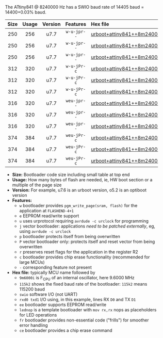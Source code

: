 The ATtiny841 @ 8240000 Hz has a SWIO baud rate of 14405 baud = 14400+0.03% baud.

|Size|Usage|Version|Features|Hex file|
|:-:|:-:|:-:|:-:|:--|
|250|256|u7.7|`w-u-jpr--`|[urboot+attiny841++8m2400i+++14k4_swio_rxa2_txa1_lednop.hex](https://raw.githubusercontent.com/stefanrueger/urboot.hex/main/mcus/attiny841/internal_oscillator/fint++8m2400_Hz/br+++14k4_bps/urboot+attiny841++8m2400i+++14k4_swio_rxa2_txa1_lednop.hex)|
|250|256|u7.7|`w-u-jpr--`|[urboot+attiny841++8m2400i+++14k4_swio_rxa4_txa5_lednop.hex](https://raw.githubusercontent.com/stefanrueger/urboot.hex/main/mcus/attiny841/internal_oscillator/fint++8m2400_Hz/br+++14k4_bps/urboot+attiny841++8m2400i+++14k4_swio_rxa4_txa5_lednop.hex)|
|250|256|u7.7|`w-u-jpr--`|[urboot+attiny841++8m2400i+++14k4_swio_rxb2_txa7_lednop.hex](https://raw.githubusercontent.com/stefanrueger/urboot.hex/main/mcus/attiny841/internal_oscillator/fint++8m2400_Hz/br+++14k4_bps/urboot+attiny841++8m2400i+++14k4_swio_rxb2_txa7_lednop.hex)|
|312|320|u7.7|`w-u-jPr-c`|[urboot+attiny841++8m2400i+++14k4_swio_rxa2_txa1_lednop_fr_ce.hex](https://raw.githubusercontent.com/stefanrueger/urboot.hex/main/mcus/attiny841/internal_oscillator/fint++8m2400_Hz/br+++14k4_bps/urboot+attiny841++8m2400i+++14k4_swio_rxa2_txa1_lednop_fr_ce.hex)|
|312|320|u7.7|`w-u-jPr-c`|[urboot+attiny841++8m2400i+++14k4_swio_rxa4_txa5_lednop_fr_ce.hex](https://raw.githubusercontent.com/stefanrueger/urboot.hex/main/mcus/attiny841/internal_oscillator/fint++8m2400_Hz/br+++14k4_bps/urboot+attiny841++8m2400i+++14k4_swio_rxa4_txa5_lednop_fr_ce.hex)|
|312|320|u7.7|`w-u-jPr-c`|[urboot+attiny841++8m2400i+++14k4_swio_rxb2_txa7_lednop_fr_ce.hex](https://raw.githubusercontent.com/stefanrueger/urboot.hex/main/mcus/attiny841/internal_oscillator/fint++8m2400_Hz/br+++14k4_bps/urboot+attiny841++8m2400i+++14k4_swio_rxb2_txa7_lednop_fr_ce.hex)|
|316|320|u7.7|`weu-jpr--`|[urboot+attiny841++8m2400i+++14k4_swio_rxa2_txa1_ee_lednop.hex](https://raw.githubusercontent.com/stefanrueger/urboot.hex/main/mcus/attiny841/internal_oscillator/fint++8m2400_Hz/br+++14k4_bps/urboot+attiny841++8m2400i+++14k4_swio_rxa2_txa1_ee_lednop.hex)|
|316|320|u7.7|`weu-jpr--`|[urboot+attiny841++8m2400i+++14k4_swio_rxa4_txa5_ee_lednop.hex](https://raw.githubusercontent.com/stefanrueger/urboot.hex/main/mcus/attiny841/internal_oscillator/fint++8m2400_Hz/br+++14k4_bps/urboot+attiny841++8m2400i+++14k4_swio_rxa4_txa5_ee_lednop.hex)|
|316|320|u7.7|`weu-jpr--`|[urboot+attiny841++8m2400i+++14k4_swio_rxb2_txa7_ee_lednop.hex](https://raw.githubusercontent.com/stefanrueger/urboot.hex/main/mcus/attiny841/internal_oscillator/fint++8m2400_Hz/br+++14k4_bps/urboot+attiny841++8m2400i+++14k4_swio_rxb2_txa7_ee_lednop.hex)|
|374|384|u7.7|`weu-jPr-c`|[urboot+attiny841++8m2400i+++14k4_swio_rxa2_txa1_ee_lednop_fr_ce.hex](https://raw.githubusercontent.com/stefanrueger/urboot.hex/main/mcus/attiny841/internal_oscillator/fint++8m2400_Hz/br+++14k4_bps/urboot+attiny841++8m2400i+++14k4_swio_rxa2_txa1_ee_lednop_fr_ce.hex)|
|374|384|u7.7|`weu-jPr-c`|[urboot+attiny841++8m2400i+++14k4_swio_rxa4_txa5_ee_lednop_fr_ce.hex](https://raw.githubusercontent.com/stefanrueger/urboot.hex/main/mcus/attiny841/internal_oscillator/fint++8m2400_Hz/br+++14k4_bps/urboot+attiny841++8m2400i+++14k4_swio_rxa4_txa5_ee_lednop_fr_ce.hex)|
|374|384|u7.7|`weu-jPr-c`|[urboot+attiny841++8m2400i+++14k4_swio_rxb2_txa7_ee_lednop_fr_ce.hex](https://raw.githubusercontent.com/stefanrueger/urboot.hex/main/mcus/attiny841/internal_oscillator/fint++8m2400_Hz/br+++14k4_bps/urboot+attiny841++8m2400i+++14k4_swio_rxb2_txa7_ee_lednop_fr_ce.hex)|

- **Size:** Bootloader code size including small table at top end
- **Usage:** How many bytes of flash are needed, ie, HW boot section or a multiple of the page size
- **Version:** For example, u7.6 is an urboot version, o5.2 is an optiboot version
- **Features:**
  + `w` bootloader provides `pgm_write_page(sram, flash)` for the application at `FLASHEND-4+1`
  + `e` EEPROM read/write support
  + `u` uses urprotocol requiring `avrdude -c urclock` for programming
  + `j` vector bootloader: applications *need to be patched externally*, eg, using `avrdude -c urclock`
  + `p` bootloader protects itself from being overwritten
  + `P` vector bootloader only: protects itself and reset vector from being overwritten
  + `r` preserves reset flags for the application in the register R2
  + `c` bootloader provides chip erase functionality (recommended for large MCUs)
  + `-` corresponding feature not present
- **Hex file:** typically MCU name followed by
  + `9m6000i` is F<sub>CPU</sub> of an internal oscillator, here 9.6000 MHz
  + `115k2` shows the fixed baud rate of the bootloader: `115k2` means 115200 baud
  + `swio` software I/O (not UART)
  + `rxd0 txd1` I/O using, in this example, lines RX `D0` and TX `D1`
  + `ee` bootloader supports EEPROM read/write
  + `lednop` is a template bootloader with `mov rx,rx` nops as placeholders for LED operations
  + `fr` bootloader provides non-essential code ("frills") for smoother error handling
  + `ce` bootloader provides a chip erase command
